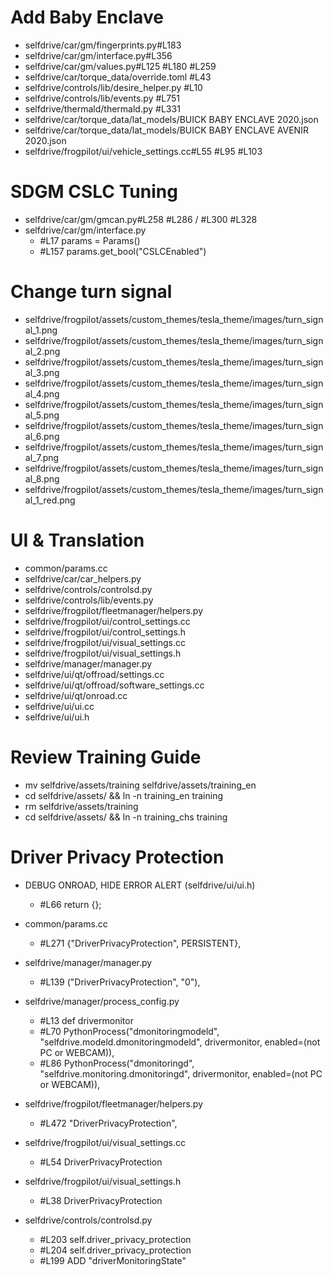 Add Baby Enclave
========================
* selfdrive/car/gm/fingerprints.py#L183
* selfdrive/car/gm/interface.py#L356
* selfdrive/car/gm/values.py#L125 #L180 #L259
* selfdrive/car/torque_data/override.toml #L43
* selfdrive/controls/lib/desire_helper.py #L10
* selfdrive/controls/lib/events.py #L751
* selfdrive/thermald/thermald.py #L331
* selfdrive/car/torque_data/lat_models/BUICK BABY ENCLAVE 2020.json
* selfdrive/car/torque_data/lat_models/BUICK BABY ENCLAVE AVENIR 2020.json
* selfdrive/frogpilot/ui/vehicle_settings.cc#L55 #L95 #L103

SDGM CSLC Tuning
========================
* selfdrive/car/gm/gmcan.py#L258 #L286 / #L300 #L328
* selfdrive/car/gm/interface.py
  * #L17 params = Params()
  * #L157 params.get_bool("CSLCEnabled")

Change turn signal
========================
* selfdrive/frogpilot/assets/custom_themes/tesla_theme/images/turn_signal_1.png
* selfdrive/frogpilot/assets/custom_themes/tesla_theme/images/turn_signal_2.png
* selfdrive/frogpilot/assets/custom_themes/tesla_theme/images/turn_signal_3.png
* selfdrive/frogpilot/assets/custom_themes/tesla_theme/images/turn_signal_4.png
* selfdrive/frogpilot/assets/custom_themes/tesla_theme/images/turn_signal_5.png
* selfdrive/frogpilot/assets/custom_themes/tesla_theme/images/turn_signal_6.png
* selfdrive/frogpilot/assets/custom_themes/tesla_theme/images/turn_signal_7.png
* selfdrive/frogpilot/assets/custom_themes/tesla_theme/images/turn_signal_8.png
* selfdrive/frogpilot/assets/custom_themes/tesla_theme/images/turn_signal_1_red.png

UI & Translation
========================
* common/params.cc
* selfdrive/car/car_helpers.py
* selfdrive/controls/controlsd.py
* selfdrive/controls/lib/events.py
* selfdrive/frogpilot/fleetmanager/helpers.py
* selfdrive/frogpilot/ui/control_settings.cc
* selfdrive/frogpilot/ui/control_settings.h
* selfdrive/frogpilot/ui/visual_settings.cc
* selfdrive/frogpilot/ui/visual_settings.h
* selfdrive/manager/manager.py
* selfdrive/ui/qt/offroad/settings.cc
* selfdrive/ui/qt/offroad/software_settings.cc
* selfdrive/ui/qt/onroad.cc
* selfdrive/ui/ui.cc
* selfdrive/ui/ui.h

Review Training Guide
========================
* mv selfdrive/assets/training selfdrive/assets/training_en
* cd selfdrive/assets/ && ln -n training_en training
* rm selfdrive/assets/training
* cd selfdrive/assets/ && ln -n training_chs training

Driver Privacy Protection
========================
* DEBUG ONROAD, HIDE ERROR ALERT (selfdrive/ui/ui.h)
  * #L66 return {};

* common/params.cc 
  * #L271 {"DriverPrivacyProtection", PERSISTENT},
* selfdrive/manager/manager.py 
  * #L139 ("DriverPrivacyProtection", "0"),
* selfdrive/manager/process_config.py 
  * #L13 def drivermonitor
  * #L70 PythonProcess("dmonitoringmodeld", "selfdrive.modeld.dmonitoringmodeld", drivermonitor, enabled=(not PC or WEBCAM)),
  * #L86 PythonProcess("dmonitoringd", "selfdrive.monitoring.dmonitoringd", drivermonitor, enabled=(not PC or WEBCAM)),
* selfdrive/frogpilot/fleetmanager/helpers.py
  * #L472 "DriverPrivacyProtection",
* selfdrive/frogpilot/ui/visual_settings.cc
  * #L54 DriverPrivacyProtection
* selfdrive/frogpilot/ui/visual_settings.h
  * #L38 DriverPrivacyProtection
* selfdrive/controls/controlsd.py
  * #L203 self.driver_privacy_protection
  * #L204 self.driver_privacy_protection
  * #L199 ADD "driverMonitoringState"

